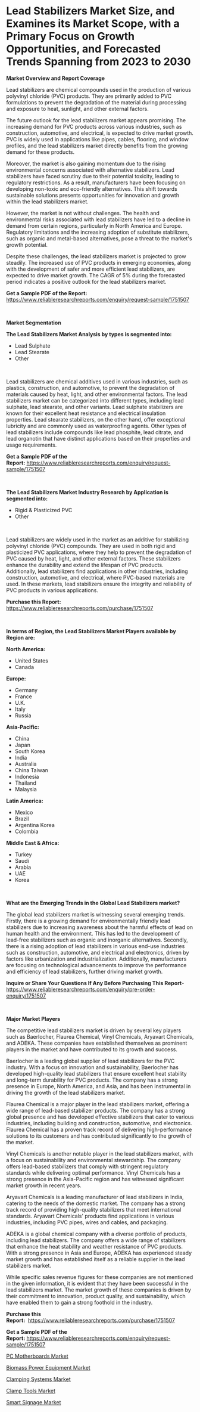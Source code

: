 <p><h1>Lead Stabilizers Market Size, and Examines its Market Scope, with a Primary Focus on Growth Opportunities, and Forecasted Trends Spanning from 2023 to 2030</h1></p><p><strong>Market Overview and Report Coverage</strong></p>
<p><p>Lead stabilizers are chemical compounds used in the production of various polyvinyl chloride (PVC) products. They are primarily added to PVC formulations to prevent the degradation of the material during processing and exposure to heat, sunlight, and other external factors.</p><p>The future outlook for the lead stabilizers market appears promising. The increasing demand for PVC products across various industries, such as construction, automotive, and electrical, is expected to drive market growth. PVC is widely used in applications like pipes, cables, flooring, and window profiles, and the lead stabilizers market directly benefits from the growing demand for these products.</p><p>Moreover, the market is also gaining momentum due to the rising environmental concerns associated with alternative stabilizers. Lead stabilizers have faced scrutiny due to their potential toxicity, leading to regulatory restrictions. As a result, manufacturers have been focusing on developing non-toxic and eco-friendly alternatives. This shift towards sustainable solutions presents opportunities for innovation and growth within the lead stabilizers market.</p><p>However, the market is not without challenges. The health and environmental risks associated with lead stabilizers have led to a decline in demand from certain regions, particularly in North America and Europe. Regulatory limitations and the increasing adoption of substitute stabilizers, such as organic and metal-based alternatives, pose a threat to the market's growth potential.</p><p>Despite these challenges, the lead stabilizers market is projected to grow steadily. The increased use of PVC products in emerging economies, along with the development of safer and more efficient lead stabilizers, are expected to drive market growth. The CAGR of 5% during the forecasted period indicates a positive outlook for the lead stabilizers market.</p></p>
<p><strong>Get a Sample PDF of the Report:</strong> <a href="https://www.reliableresearchreports.com/enquiry/request-sample/1751507">https://www.reliableresearchreports.com/enquiry/request-sample/1751507</a></p>
<p>&nbsp;</p>
<p><strong>Market Segmentation</strong></p>
<p><strong>The Lead Stabilizers Market Analysis by types is segmented into:</strong></p>
<p><ul><li>Lead Sulphate</li><li>Lead Stearate</li><li>Other</li></ul></p>
<p>&nbsp;</p>
<p><p>Lead stabilizers are chemical additives used in various industries, such as plastics, construction, and automotive, to prevent the degradation of materials caused by heat, light, and other environmental factors. The lead stabilizers market can be categorized into different types, including lead sulphate, lead stearate, and other variants. Lead sulphate stabilizers are known for their excellent heat resistance and electrical insulation properties. Lead stearate stabilizers, on the other hand, offer exceptional lubricity and are commonly used as waterproofing agents. Other types of lead stabilizers include compounds like lead phosphite, lead citrate, and lead organotin that have distinct applications based on their properties and usage requirements.</p></p>
<p><strong>Get a Sample PDF of the Report:</strong>&nbsp;<a href="https://www.reliableresearchreports.com/enquiry/request-sample/1751507">https://www.reliableresearchreports.com/enquiry/request-sample/1751507</a></p>
<p>&nbsp;</p>
<p><strong>The Lead Stabilizers Market Industry Research by Application is segmented into:</strong></p>
<p><ul><li>Rigid & Plasticized PVC</li><li>Other</li></ul></p>
<p>&nbsp;</p>
<p><p>Lead stabilizers are widely used in the market as an additive for stabilizing polyvinyl chloride (PVC) compounds. They are used in both rigid and plasticized PVC applications, where they help to prevent the degradation of PVC caused by heat, light, and other external factors. These stabilizers enhance the durability and extend the lifespan of PVC products. Additionally, lead stabilizers find applications in other industries, including construction, automotive, and electrical, where PVC-based materials are used. In these markets, lead stabilizers ensure the integrity and reliability of PVC products in various applications.</p></p>
<p><strong>Purchase this Report:</strong>&nbsp; <a href="https://www.reliableresearchreports.com/purchase/1751507">https://www.reliableresearchreports.com/purchase/1751507</a></p>
<p>&nbsp;</p>
<p><strong>In terms of Region, the Lead Stabilizers Market Players available by Region are:</strong></p>
<p>
    <p> <strong> North America: </strong>
        <ul>
            <li>United States</li>
            <li>Canada</li>
        </ul>
        </p> 
    <p> <strong> Europe: </strong>
        <ul>
            <li>Germany</li>
            <li>France</li>
            <li>U.K.</li>
            <li>Italy</li>
            <li>Russia</li>
        </ul>
        </p> 
    <p> <strong> Asia-Pacific: </strong>
        <ul>
            <li>China</li>
            <li>Japan</li>
            <li>South Korea</li>
            <li>India</li>
            <li>Australia</li>
            <li>China Taiwan</li>
            <li>Indonesia</li>
            <li>Thailand</li>
            <li>Malaysia</li>
        </ul>
        </p> 
    <p> <strong> Latin America: </strong>
        <ul>
            <li>Mexico</li>
            <li>Brazil</li>
            <li>Argentina Korea</li>
            <li>Colombia</li>
        </ul>
        </p> 
    <p> <strong> Middle East & Africa: </strong>
        <ul>
            <li>Turkey</li>
            <li>Saudi</li>
            <li>Arabia</li>
            <li>UAE</li>
            <li>Korea</li>
        </ul>
    </p>
    </p>
<p>&nbsp;</p>
<p><strong>What are the Emerging Trends in the Global Lead Stabilizers market?</strong></p>
<p><p>The global lead stabilizers market is witnessing several emerging trends. Firstly, there is a growing demand for environmentally friendly lead stabilizers due to increasing awareness about the harmful effects of lead on human health and the environment. This has led to the development of lead-free stabilizers such as organic and inorganic alternatives. Secondly, there is a rising adoption of lead stabilizers in various end-use industries such as construction, automotive, and electrical and electronics, driven by factors like urbanization and industrialization. Additionally, manufacturers are focusing on technological advancements to improve the performance and efficiency of lead stabilizers, further driving market growth.</p></p>
<p><strong>Inquire or Share Your Questions If Any Before Purchasing This Report</strong>- <a href="https://www.reliableresearchreports.com/enquiry/pre-order-enquiry/1751507">https://www.reliableresearchreports.com/enquiry/pre-order-enquiry/1751507</a></p>
<p>&nbsp;</p>
<p><strong>Major Market Players</strong></p>
<p><p>The competitive lead stabilizers market is driven by several key players such as Baerlocher, Flaurea Chemical, Vinyl Chemicals, Aryavart Chemicals, and ADEKA. These companies have established themselves as prominent players in the market and have contributed to its growth and success.</p><p>Baerlocher is a leading global supplier of lead stabilizers for the PVC industry. With a focus on innovation and sustainability, Baerlocher has developed high-quality lead stabilizers that ensure excellent heat stability and long-term durability for PVC products. The company has a strong presence in Europe, North America, and Asia, and has been instrumental in driving the growth of the lead stabilizers market.</p><p>Flaurea Chemical is a major player in the lead stabilizers market, offering a wide range of lead-based stabilizer products. The company has a strong global presence and has developed effective stabilizers that cater to various industries, including building and construction, automotive, and electronics. Flaurea Chemical has a proven track record of delivering high-performance solutions to its customers and has contributed significantly to the growth of the market.</p><p>Vinyl Chemicals is another notable player in the lead stabilizers market, with a focus on sustainability and environmental stewardship. The company offers lead-based stabilizers that comply with stringent regulatory standards while delivering optimal performance. Vinyl Chemicals has a strong presence in the Asia-Pacific region and has witnessed significant market growth in recent years.</p><p>Aryavart Chemicals is a leading manufacturer of lead stabilizers in India, catering to the needs of the domestic market. The company has a strong track record of providing high-quality stabilizers that meet international standards. Aryavart Chemicals' products find applications in various industries, including PVC pipes, wires and cables, and packaging.</p><p>ADEKA is a global chemical company with a diverse portfolio of products, including lead stabilizers. The company offers a wide range of stabilizers that enhance the heat stability and weather resistance of PVC products. With a strong presence in Asia and Europe, ADEKA has experienced steady market growth and has established itself as a reliable supplier in the lead stabilizers market.</p><p>While specific sales revenue figures for these companies are not mentioned in the given information, it is evident that they have been successful in the lead stabilizers market. The market growth of these companies is driven by their commitment to innovation, product quality, and sustainability, which have enabled them to gain a strong foothold in the industry.</p></p>
<p><strong>Purchase this Report:</strong>&nbsp;&nbsp;<a href="https://www.reliableresearchreports.com/purchase/1751507">https://www.reliableresearchreports.com/purchase/1751507</a></p>
<p></p>
<p><strong>Get a Sample PDF of the Report:</strong>&nbsp;<a href="https://www.reliableresearchreports.com/enquiry/request-sample/1751507">https://www.reliableresearchreports.com/enquiry/request-sample/1751507</a></p>
<p><p><a href="https://medium.com/@read.code.store/pc-motherboards-market-size-reveals-the-best-marketing-channels-in-global-industry-1088c626eaec">PC Motherboards Market</a></p><p><a href="https://medium.com/@pillingbary7584/biomass-power-equipment-market-the-key-to-successful-business-strategy-forecast-till-2030-dd24d05ddb53">Biomass Power Equipment Market</a></p><p><a href="https://medium.com/@nathanl41025/clamping-systems-market-size-reveals-the-best-marketing-channels-in-global-industry-a5611db4710b">Clamping Systems Market</a></p><p><a href="https://medium.com/@keygreen5469/clamp-tools-market-insights-into-market-cagr-market-trends-and-growth-strategies-4ad2e290cfa8">Clamp Tools Market</a></p><p><a href="https://medium.com/@there.mix.bring/smart-signage-market-report-reveals-the-latest-trends-and-growth-opportunities-of-this-market-d97d61cc0be0">Smart Signage Market</a></p></p>